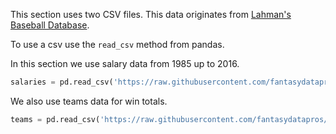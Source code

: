 This section uses two CSV files. This data originates from [Lahman's Baseball Database](https://www.seanlahman.com/baseball-archive/statistics/).

To use a csv use the `read_csv` method from pandas.

In this section we use salary data from 1985 up to 2016.
```python
salaries = pd.read_csv('https://raw.githubusercontent.com/fantasydatapros/LearnPythonWithBaseball/main/2021/08-Analyzing%20MLB%20Salary%20Data/Salaries.csv')
```

We also use teams data for win totals.
```python
teams = pd.read_csv('https://raw.githubusercontent.com/fantasydatapros/LearnPythonWithBaseball/main/2021/08-Analyzing%20MLB%20Salary%20Data/Teams.csv')
```

